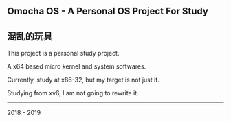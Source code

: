 ## Omocha OS - A Personal OS Project For Study

  混乱的玩具
  ------
  
  This project is a personal study project. 
  
  A x64 based micro kernel and system softwares.
  
  Currently, study at x86-32, but my target is not just it.
  
  Studying from xv6, I am not going to rewrite it.
  
  ------
  
  2018 - 2019
